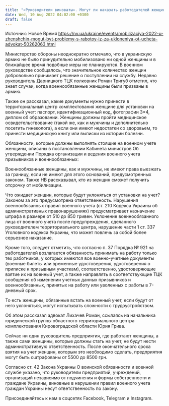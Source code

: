 ```yaml
---
title: "«Руководители виноваты». Могут ли наказать работодателей женщин, уклоняющихся от военного учета"
date: Wed, 10 Aug 2022 04:02:00 +0300
draft: false
---
```

Источник: Новое Время https://nv.ua/ukraine/events/mobilizaciya-2022-u-zhenshchin-mogut-byt-problemy-s-rabotoy-iz-za-ukloneniya-ot-ucheta-advokat-50262063.html


Министерство обороны неоднократно отмечало, что в украинскую армию не было принудительно мобилизовано ни одной женщины и в ближайшее время подобные меры не планируются. В военном руководстве сообщалось, что значительное количество женщин добровольно принимает решение о поступлении на службу. Недавно руководитель Дарницкого ТЦК полковник Роман Тригуб отметил, что знает случаи, когда военнообязанные женщины были призваны в армию.

Также он рассказал, какие документы нужно принести в территориальный центр комплектования женщине для установки на военный учет: паспорт, идентификационный код, фотографии 3×4, диплом об образовании. Женщины должны пройти медицинское освидетельствование (такой же, как и мужчины и дополнительно посетить гинеколога), а если они имеют недостатки со здоровьем, то принести медицинскую книгу или выписки из истории болезни.

Обязанности, которые должны выполнять стоящие на военном учете женщины, описаны в постановлении Кабинета министров Об утверждении Порядка организации и ведения военного учета призывников и военнообязанных:

Военнообязанные женщины, как и мужчины, не имеют права выезжать за границу, если не имеют для этого оснований, предусмотренных законом. Также НВ рассказывал, кто из женщин сможет получить отсрочку от мобилизации.

Что ожидает женщин, которые будут уклоняться от установки на учет? Законом за это предусмотрена ответственность. Нарушения военнообязанных правил военного учета (ст. 210 Кодекса Украины об административных правонарушениях) предусматривает назначение штрафа в размере от 510 до 850 гривен. Уклонение военнообязанного лица от военного учета после предупреждения, сделанного руководителем территориального центра, нарушение части 1 ст. 337 Уголовного кодекса Украины, что может повлечь за собой более серьезное наказание.

Кроме того, следует отметить, что согласно п. 37 Порядка № 921 на работодателей возлагается обязанность принимать на работу только тех работников, у которых имеются все военно-учетные документы (военные билеты или временные удостоверения, удостоверения о приписке к призывным участкам), соответственно, удостоверяющие взятие их на военный учет, а также направлять в соответствующие ТЦК сообщения об изменении учетных данных призывников и военнообязанных, принятых на работу или уволенных с работы в 7-дневный срок.

 То есть женщины, обязанные встать на военный учет, если будут от него уклоняться, могут испытывать сложности с трудоустройством.

Об этом рассказал адвокат Лихачев Роман, ссылаясь на начальника юридической группы областного территориального центра комплектования Кировоградской области Юрия Грива.

 Сейчас ни один руководитель предприятия, где работают женщины, а также сами женщины, которые должны стать на учет, не будут нести административную ответственность. После окончательного срока взятия на учет женщин, которым это необходимо сделать, предприятия могут быть оштрафованы от 5500 до 8500 грн.

Согласно ст. 42 Закона Украины О воинской обязанности и военной службе указано, что руководители предприятий, учреждений, организаций независимо от подчинения и формы собственности и граждане Украины, виновные в нарушении правил военного учета граждан Украины несут ответственность по закону.

Присоединяйтесь к нам в соцсетях Facebook, Telegram и Instagram.
